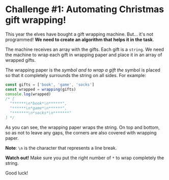 # Challenge #1: Automating Christmas gift wrapping!

This year the elves have bought a gift wrapping machine. But... it's not programmed! **We need to create an algorithm that helps it in the task**.

The machine receives an array with the gifts. Each gift is a <code>string</code>. We need the machine to wrap each gift in wrapping paper and place it in an array of wrapped gifts.


The wrapping paper is the <code>*</code> symbol and to wrap a gift the <code>*</code> symbol is placed so that it completely surrounds the string on all sides. For example:

```javascript
const gifts = ['book', 'game', 'socks']
const wrapped = wrapping(gifts)
console.log(wrapped)
/* [
  "******\n*book*\n******",
  "******\n*game*\n******",
  "*******\n*socks*\n*******"
] */
```

As you can see, the wrapping paper wraps the string. On top and bottom, so as not to leave any gaps, the corners are also covered with wrapping paper.

**Note**: <code>\n</code> is the character that represents a line break.

**Watch out!** Make sure you put the right number of <code>*</code> to wrap completely the string.

Good luck!

